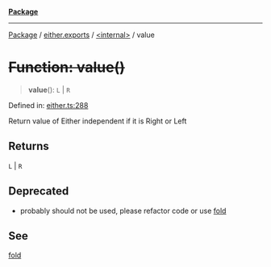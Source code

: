 [**Package**](../../../README.md)

***

[Package](../../../modules.md) / [either.exports](../../README.md) / [\<internal\>](../README.md) / value

# ~~Function: value()~~

> **value**(): `L` \| `R`

Defined in: [either.ts:288](https://github.com/AlexXanderGrib/monads-io/blob/88cc2f22cfbd8717d7e52da6913dd270216344b1/src/either.ts#L288)

Return value of Either independent if it is Right or Left

## Returns

`L` \| `R`

## Deprecated

- probably should not be used, please refactor code or use [fold](fold.md)

## See

[fold](fold.md)
